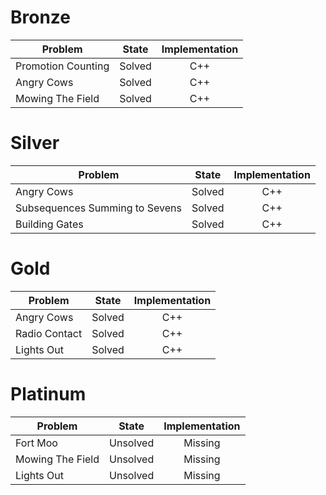 # Bronze
| Problem        | State           | Implementation  |
| -------------  |:---------------:| :--------------:|
| Promotion Counting | Solved          | C++            |
| Angry Cows         | Solved          | C++            |
| Mowing The Field   | Solved          | C++            |
# Silver
| Problem        | State           | Implementation  |
| ------------- |:---------------:| :--------------:|
| Angry Cows | Solved          | C++            |
| Subsequences Summing to Sevens | Solved          | C++            |
| Building Gates | Solved          | C++            |
# Gold
| Problem        | State           | Implementation  |
| ------------- |:---------------:| :--------------:|
| Angry Cows | Solved          | C++            |
| Radio Contact | Solved          | C++            |
| Lights Out | Solved          | C++            |
# Platinum
| Problem        | State           | Implementation  |
| ------------- |:---------------:| :--------------:|
| Fort Moo | Unsolved          | Missing            |
| Mowing The Field | Unsolved          | Missing            |
| Lights Out | Unsolved          | Missing            |
